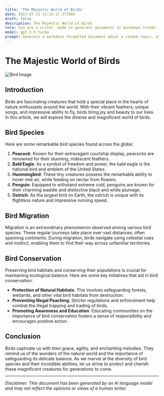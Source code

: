 ```yaml
---
title: 'The Majestic World of Birds'
date: 2023-07-31 12:33:17.277666
draft: false
description: The Majestic World of Birds
role: You are a writer, made to generate documents in markdown format. It is very important that all of the documents you generate are in valid markdown format.
model: gpt-3.5-turbo
prompt: Generate a markdown formatted document about a random topic. At the bottom, include a disclaimer explaining that the document was generated by you. The first line of the document should be the title. Make sure that the entire document is in proper markdown format, using a mix of various tags to make the document visually appealing.
---
```


# The Majestic World of Birds

![Bird Image](https://example.com/bird.jpg)

## Introduction

Birds are fascinating creatures that hold a special place in the hearts of nature enthusiasts around the world. With their vibrant feathers, unique songs, and impressive ability to fly, birds bring joy and beauty to our lives. In this article, we will explore the diverse and magnificent world of birds.

## Bird Species

Here are some remarkable bird species found across the globe:

1. **Peacock**: Known for their extravagant courtship display, peacocks are renowned for their stunning, iridescent feathers.
2. **Bald Eagle**: As a symbol of freedom and power, the bald eagle is the national bird and emblem of the United States.
3. **Hummingbird**: These tiny creatures possess the remarkable ability to hover mid-air, while feeding on nectar from flowers.
4. **Penguin**: Equipped to withstand extreme cold, penguins are known for their charming waddle and distinctive black and white plumage.
5. **Ostrich**: As the largest bird on Earth, the ostrich is unique with its flightless nature and impressive running speed.

## Bird Migration

Migration is an extraordinary phenomenon observed among various bird species. These regular journeys take place over vast distances, often spanning continents. During migration, birds navigate using celestial cues and instinct, enabling them to find their way across unfamiliar territories.

## Bird Conservation

Preserving bird habitats and conserving their populations is crucial for maintaining ecological balance. Here are some key initiatives that aid in bird conservation:

- **Protection of Natural Habitats**: This involves safeguarding forests, wetlands, and other vital bird habitats from destruction.
- **Preventing Illegal Poaching**: Stricter regulations and enforcement help combat the illegal trapping and trading of birds.
- **Promoting Awareness and Education**: Educating communities on the importance of bird conservation fosters a sense of responsibility and encourages positive action.

## Conclusion

Birds captivate us with their grace, agility, and enchanting melodies. They remind us of the wonders of the natural world and the importance of safeguarding its delicate balance. As we marvel at the diversity of bird species and their incredible abilities, let us strive to protect and cherish these magnificent creatures for generations to come.

---

*Disclaimer: This document has been generated by an AI language model and may not reflect the opinions or views of a human writer.*